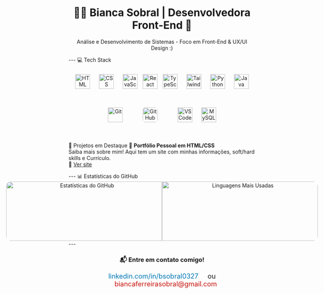 
<h1 align="center">👩‍💻 Bianca Sobral | Desenvolvedora Front-End 🚀 </h1> <p align="center"> Análise e Desenvolvimento de Sistemas - Foco em Front-End & UX/UI Design :) </p> --- 💻 Tech Stack <p align="center"> <img src="https://cdn.jsdelivr.net/gh/devicons/devicon/icons/html5/html5-original.svg" alt="HTML" width="40" height="40" style="margin: 10px;" /> <img src="https://cdn.jsdelivr.net/gh/devicons/devicon/icons/css3/css3-original.svg" alt="CSS" width="40" height="40" style="margin: 10px;" /> <img src="https://cdn.jsdelivr.net/gh/devicons/devicon/icons/javascript/javascript-original.svg" alt="JavaScript" width="40" height="40" style="margin: 10px;" /> <img src="https://cdn.jsdelivr.net/gh/devicons/devicon/icons/react/react-original.svg" alt="React" width="40" height="40"/> <img src="https://cdn.jsdelivr.net/gh/devicons/devicon/icons/typescript/typescript-original.svg" alt="TypeScript" width="40" height="40" style="margin: 10px;" /> <img src="https://cdn.jsdelivr.net/gh/devicons/devicon/icons/tailwindcss/tailwindcss-original.svg" alt="TailwindCSS" width="40" height="40" style="margin: 10px;" /> <img src="https://cdn.jsdelivr.net/gh/devicons/devicon/icons/python/python-original.svg" alt="Python" width="40" height="40" style="margin: 10px;" /> <img src="https://cdn.jsdelivr.net/gh/devicons/devicon/icons/java/java-original.svg" alt="Java" width="40" height="40" style="margin: 10px;" /> <img src="https://cdn.jsdelivr.net/gh/devicons/devicon/icons/git/git-original.svg" alt="Git" width="40" height="40" style="margin: 10px;" /> <img src="https://upload.wikimedia.org/wikipedia/commons/9/91/Octicons-mark-github.svg" alt="GitHub" width="40" height="40" style="margin: 40px; background-color: white; border-radius: 6px;" /> <img src="https://cdn.jsdelivr.net/gh/devicons/devicon/icons/vscode/vscode-original.svg" alt="VSCode" width="40" height="40" style="margin: 10px;" /> <img src="https://cdn.jsdelivr.net/gh/devicons/devicon/icons/mysql/mysql-original.svg" alt="MySQL" width="40" height="40" style="margin: 10px;" /> </p> 🌟 Projetos em Destaque 💼 <strong>Portfólio Pessoal em HTML/CSS</strong><br> Saiba mais sobre mim! Aqui tem um site com minhas informações, soft/hard skills e Currículo.<br> 🔗 <a href="https://thebiancascript.github.io/bs-portifolio/">Ver site</a></li> </ul> </p> --- 📊 Estatísticas do GitHub <div align="center" style="display: flex; justify-content: center; gap: 0;"> <img src="https://github-readme-stats.vercel.app/api?username=thebiancascript&show_icons=true&theme=tokyonight&border_color=8a2be2" alt="Estatísticas do GitHub" style="border-radius: 12px 0 0 12px; width: 420px; height: 160px;" /> <img src="https://github-readme-stats.vercel.app/api/top-langs/?username=thebiancascript&layout=compact&theme=tokyonight&border_color=8a2be2" alt="Linguagens Mais Usadas" style="border-radius: 0 12px 12px 0; width: 420px; height: 160px;" /> </div> --- <h3 align="center">📬 Entre em contato comigo!</h3> <p align="center" style="font-size: 18px;"> <a href="https://linkedin.com/in/bsobral0327" target="_blank" style="text-decoration: none; color: #0077b5; margin-right: 20px;"> linkedin.com/in/bsobral0327 </a> ou <a href="mailto:biancaferreirasobral@gmail.com" target="_blank" style="text-decoration: none; color: #c71610; margin-left: 20px;"> biancaferreirasobral@gmail.com </a> </p> 
